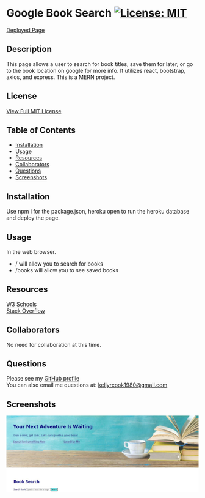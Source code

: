 # Google Book Search [![License: MIT](https://img.shields.io/badge/License-MIT-yellow.svg)](https://opensource.org/licenses/MIT)  

[Deployed Page](https://googlebooksearch-krc.herokuapp.com/)

  ## Description
   This page allows a user to search for book titles, save them for later, or go to the book location on google for more info. It utilizes react, bootstrap, axios, and express. This is a MERN project.

  ## License
   [View Full MIT License](https://opensource.org/licenses/MIT)

  ## Table of Contents

  * [Installation](#installation)
  * [Usage](#usage)
  * [Resources](#resources)
  * [Collaborators](#collaborators)
  * [Questions](#questions)
  * [Screenshots](#screenshots)
  
  ## Installation
   Use npm i for the package.json, heroku open to run the heroku database and deploy the page. 

  ## Usage

   In the web browser. 
   - / will allow you to search for books 
   - /books will allow you to see saved books
   

   ## Resources
   [W3 Schools](https://www.w3schools.com/)  
   [Stack Overflow](https://stackoverflow.com/)   
    

  ## Collaborators
   No need for collaboration at this time.

  ## Questions
   Please see my [GitHub profile](https://github.com/krcook1980)  
   You can also email me questions at: kellyrcook1980@gmail.com

   ## Screenshots

  ![Screenshot](https://github.com/krcook1980/GoogleBookSearch/blob/main/client/public/scr.JPG?raw=true)

